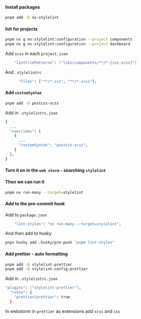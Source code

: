 #### Install packages

```bash
pnpm add -D nx-stylelint
```

#### Init for projects

```bash
pnpm nx g nx-stylelint:configuration --project components
pnpm nx g nx-stylelint:configuration --project dashboard
```

Add `scss` in each `project.json`

```bash
    "lintFilePatterns": ["libs/components/**/*.{css,scss}"]
```

And `.stylelintrc`

```bash
      "files": ["**/*.css", "**/*.scss"],
```

#### Add `customSyntax`

```bash
pnpm add -D postcss-scss
```

Add in `.stylelintrc.json`

```bash
{
  ...
  "overrides": [
    {
      ...
      "customSyntax": "postcss-scss",
    }
  ],
}
```

#### Turn it on in the `web storm` - searching `stylelint`

#### Then we can run it

```bash
pnpm nx run-many --target=stylelint
```

#### Add to the pre-commit hook

Add to `package.json`

```bash
    "lint-styles": "nx run-many --target=stylelint",
```

And then add to husky

```bash
pnpx husky add .husky/pre-push "pnpm lint-styles"
```

#### Add prettier - auto formatting

```bash
pnpm add -D stylelint-prettier
pnpm add -D stylelint-config-prettier
```

Add in `.stylelintrc.json`

```bash
"plugins": ["stylelint-prettier"],
  "rules": {
    "prettier/prettier": true
  }
```

In webstorm in `prettier` as extensions add `scss` and `css`

